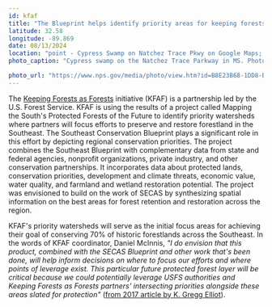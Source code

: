 ```yaml
---
id: kfaf
title: "The Blueprint helps identify priority areas for keeping forests as forests into the future"
latitude: 32.58
longitude: -89.869
date: 08/13/2024
location: "point - Cypress Swamp on Natchez Trace Pkwy on Google Maps; polygon - Mapping Future Forests study area"
photo_caption: "Cypress swamp on the Natchez Trace Parkway in MS. Photo: NPS."

photo_url: "https://www.nps.gov/media/photo/view.htm?id=B8E23B68-1DD8-B71C-07C5-A458DF66DB4C"
---
```


The [Keeping Forests as Forests](https://www.keepingforests.org/) initiative (KFAF) is a partnership led by the U.S. Forest Service. KFAF is using the results of a project called Mapping the South's Protected Forests of the Future to identify priority watersheds where partners will focus efforts to preserve and restore forestland in the Southeast. The Southeast Conservation Blueprint plays a significant role in this effort by depicting regional conservation priorities. The project combines the Southeast Blueprint with complementary data from state and federal agencies, nonprofit organizations, private industry, and other conservation partnerships. It incorporates data about protected lands, conservation priorities, development and climate threats, economic value, water quality, and farmland and wetland restoration potential. The project was envisioned to build on the work of SECAS by synthesizing spatial information on the best areas for forest retention and restoration across the region.


KFAF's priority watersheds will serve as the initial focus areas for achieving their goal of conserving 70% of historic forestlands across the Southeast. In the words of KFAF coordinator, Daniel McInnis, *"I do envision that this product, combined with the SECAS Blueprint and other work that's been done, will help inform decisions on where to focus our efforts and where points of leverage exist. This particular future protected forest layer will be critical because we could potentially leverage USFS authorities and Keeping Forests as Forests partners' intersecting priorities alongside these areas slated for protection"* ([from 2017 article by K. Gregg Elliot](https://www.linkedin.com/pulse/mapping-souths-protected-forests-future-k-gregg-elliott)).

